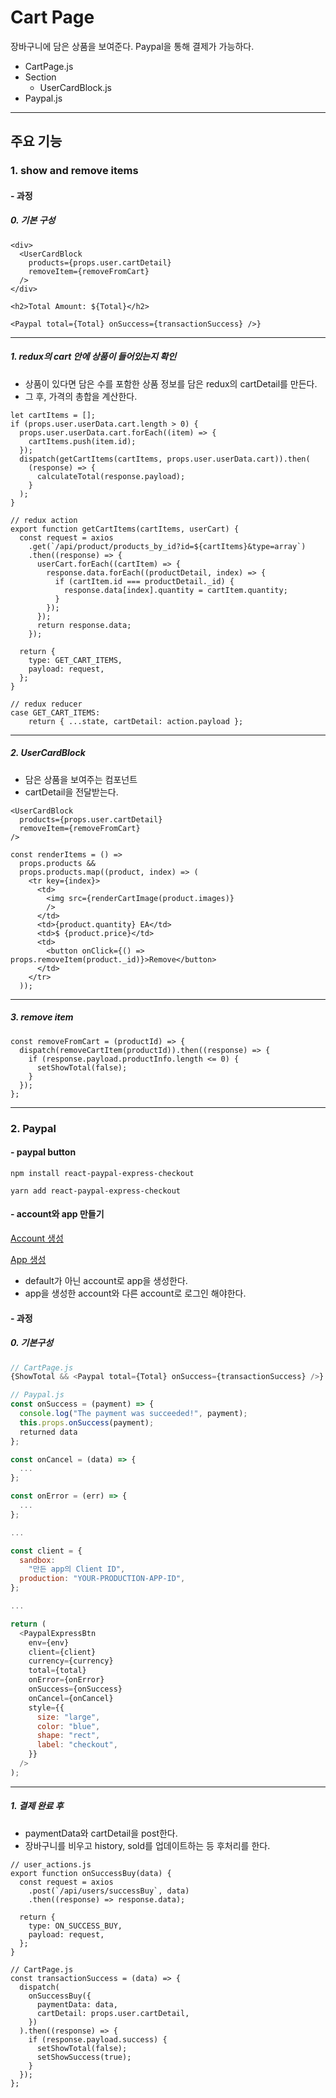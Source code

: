 # Cart Page

장바구니에 담은 상품을 보여준다.
Paypal을 통해 결제가 가능하다.

- CartPage.js
- Section
  - UserCardBlock.js
- Paypal.js

---

## 주요 기능

### 1. show and remove items

#### - 과정

##### 0. 기본 구성

```
<div>
  <UserCardBlock
    products={props.user.cartDetail}
    removeItem={removeFromCart}
  />
</div>

<h2>Total Amount: ${Total}</h2>

<Paypal total={Total} onSuccess={transactionSuccess} />}
```

---

##### 1. redux의 cart 안에 상품이 들어있는지 확인

- 상품이 있다면 담은 수를 포함한 상품 정보를 담은 redux의 cartDetail를 만든다.
- 그 후, 가격의 총합을 계산한다.

```
let cartItems = [];
if (props.user.userData.cart.length > 0) {
  props.user.userData.cart.forEach((item) => {
    cartItems.push(item.id);
  });
  dispatch(getCartItems(cartItems, props.user.userData.cart)).then(
    (response) => {
      calculateTotal(response.payload);
    }
  );
}

// redux action
export function getCartItems(cartItems, userCart) {
  const request = axios
    .get(`/api/product/products_by_id?id=${cartItems}&type=array`)
    .then((response) => {
      userCart.forEach((cartItem) => {
        response.data.forEach((productDetail, index) => {
          if (cartItem.id === productDetail._id) {
            response.data[index].quantity = cartItem.quantity;
          }
        });
      });
      return response.data;
    });

  return {
    type: GET_CART_ITEMS,
    payload: request,
  };
}

// redux reducer
case GET_CART_ITEMS:
    return { ...state, cartDetail: action.payload };
```

---

##### 2. UserCardBlock

- 담은 상품을 보여주는 컴포넌트
- cartDetail을 전달받는다.

```
<UserCardBlock
  products={props.user.cartDetail}
  removeItem={removeFromCart}
/>

const renderItems = () =>
  props.products &&
  props.products.map((product, index) => (
    <tr key={index}>
      <td>
        <img src={renderCartImage(product.images)}
        />
      </td>
      <td>{product.quantity} EA</td>
      <td>$ {product.price}</td>
      <td>
        <button onClick={() => props.removeItem(product._id)}>Remove</button>
      </td>
    </tr>
  ));
```

---

##### 3. remove item

```
const removeFromCart = (productId) => {
  dispatch(removeCartItem(productId)).then((response) => {
    if (response.payload.productInfo.length <= 0) {
      setShowTotal(false);
    }
  });
};
```

---

### 2. Paypal

#### - paypal button

```
npm install react-paypal-express-checkout

yarn add react-paypal-express-checkout
```

#### - account와 app 만들기

[Account 생성](https://developer.paypal.com/developer/accounts/)

[App 생성](https://developer.paypal.com/developer/applications/)

- default가 아닌 account로 app을 생성한다.
- app을 생성한 account와 다른 account로 로그인 해야한다.

#### - 과정

##### 0. 기본구성

```js
// CartPage.js
{ShowTotal && <Paypal total={Total} onSuccess={transactionSuccess} />}

// Paypal.js
const onSuccess = (payment) => {
  console.log("The payment was succeeded!", payment);
  this.props.onSuccess(payment);
  returned data
};

const onCancel = (data) => {
  ...
};

const onError = (err) => {
  ...
};

...

const client = {
  sandbox:
    "만든 app의 Client ID",
  production: "YOUR-PRODUCTION-APP-ID",
};

...

return (
  <PaypalExpressBtn
    env={env}
    client={client}
    currency={currency}
    total={total}
    onError={onError}
    onSuccess={onSuccess}
    onCancel={onCancel}
    style={{
      size: "large",
      color: "blue",
      shape: "rect",
      label: "checkout",
    }}
  />
);
```

---

##### 1. 결제 완료 후

- paymentData와 cartDetail을 post한다.
- 장바구니를 비우고 history, sold를 업데이트하는 등 후처리를 한다.

```
// user_actions.js
export function onSuccessBuy(data) {
  const request = axios
    .post(`/api/users/successBuy`, data)
    .then((response) => response.data);

  return {
    type: ON_SUCCESS_BUY,
    payload: request,
  };
}

// CartPage.js
const transactionSuccess = (data) => {
  dispatch(
    onSuccessBuy({
      paymentData: data,
      cartDetail: props.user.cartDetail,
    })
  ).then((response) => {
    if (response.payload.success) {
      setShowTotal(false);
      setShowSuccess(true);
    }
  });
};
```
